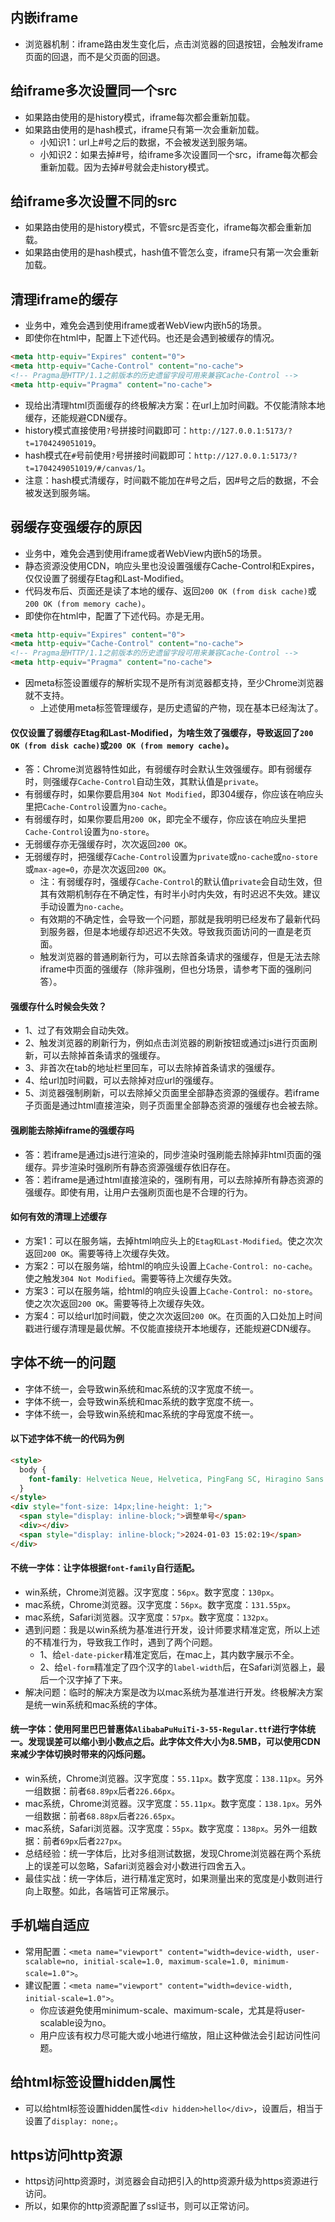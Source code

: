 ## 内嵌iframe
* 浏览器机制：iframe路由发生变化后，点击浏览器的回退按钮，会触发iframe页面的回退，而不是父页面的回退。

## 给iframe多次设置同一个src
* 如果路由使用的是history模式，iframe每次都会重新加载。
* 如果路由使用的是hash模式，iframe只有第一次会重新加载。
  - 小知识1：url上#号之后的数据，不会被发送到服务端。
  - 小知识2：如果去掉#号，给iframe多次设置同一个src，iframe每次都会重新加载。因为去掉#号就会走history模式。

## 给iframe多次设置不同的src
* 如果路由使用的是history模式，不管src是否变化，iframe每次都会重新加载。
* 如果路由使用的是hash模式，hash值不管怎么变，iframe只有第一次会重新加载。

## 清理iframe的缓存
* 业务中，难免会遇到使用iframe或者WebView内嵌h5的场景。
* 即使你在html中，配置上下述代码。也还是会遇到被缓存的情况。
```html
<meta http-equiv="Expires" content="0">
<meta http-equiv="Cache-Control" content="no-cache">
<!-- Pragma是HTTP/1.1之前版本的历史遗留字段可用来兼容Cache-Control -->
<meta http-equiv="Pragma" content="no-cache">
```
* 现给出清理html页面缓存的终极解决方案：在url上加时间戳。不仅能清除本地缓存，还能规避CDN缓存。
* history模式直接使用`?`号拼接时间戳即可：`http://127.0.0.1:5173/?t=1704249051019`。
* hash模式在`#`号前使用`?`号拼接时间戳即可：`http://127.0.0.1:5173/?t=1704249051019/#/canvas/1`。
* 注意：hash模式清缓存，时间戳不能加在#号之后，因#号之后的数据，不会被发送到服务端。

## 弱缓存变强缓存的原因
* 业务中，难免会遇到使用iframe或者WebView内嵌h5的场景。
* 静态资源没使用CDN，响应头里也没设置强缓存Cache-Control和Expires，仅仅设置了弱缓存Etag和Last-Modified。
* 代码发布后、页面还是读了本地的缓存、返回`200 OK (from disk cache)`或`200 OK (from memory cache)`。
* 即使你在html中，配置了下述代码。亦是无用。
```html
<meta http-equiv="Expires" content="0">
<meta http-equiv="Cache-Control" content="no-cache">
<!-- Pragma是HTTP/1.1之前版本的历史遗留字段可用来兼容Cache-Control -->
<meta http-equiv="Pragma" content="no-cache">
```
* 因meta标签设置缓存的解析实现不是所有浏览器都支持，至少Chrome浏览器就不支持。
  - 上述使用meta标签管理缓存，是历史遗留的产物，现在基本已经淘汰了。
#### 仅仅设置了弱缓存Etag和Last-Modified，为啥生效了强缓存，导致返回了`200 OK (from disk cache)`或`200 OK (from memory cache)`。
* 答：Chrome浏览器特性如此，有弱缓存时会默认生效强缓存。即有弱缓存时，则强缓存`Cache-Control`自动生效，其默认值是`private`。
* 有弱缓存时，如果你要启用`304 Not Modified`，即304缓存，你应该在响应头里把`Cache-Control`设置为`no-cache`。
* 有弱缓存时，如果你要启用`200 OK`，即完全不缓存，你应该在响应头里把`Cache-Control`设置为`no-store`。
* 无弱缓存亦无强缓存时，次次返回`200 OK`。
* 无弱缓存时，把强缓存`Cache-Control`设置为`private`或`no-cache`或`no-store`或`max-age=0`，亦是次次返回`200 OK`。
  - 注：有弱缓存时，强缓存`Cache-Control`的默认值`private`会自动生效，但其有效期机制存在不确定性，有时半小时内失效，有时迟迟不失效。建议手动设置为`no-cache`。
  - 有效期的不确定性，会导致一个问题，那就是我明明已经发布了最新代码到服务器，但是本地缓存却迟迟不失效。导致我页面访问的一直是老页面。
  - 触发浏览器的普通刷新行为，可以去除首条请求的强缓存，但是无法去除iframe中页面的强缓存（除非强刷，但也分场景，请参考下面的强刷问答）。
#### 强缓存什么时候会失效？
* 1、过了有效期会自动失效。
* 2、触发浏览器的刷新行为，例如点击浏览器的刷新按钮或通过js进行页面刷新，可以去除掉首条请求的强缓存。
* 3、非首次在tab的地址栏里回车，可以去除掉首条请求的强缓存。
* 4、给url加时间戳，可以去除掉对应url的强缓存。
* 5、浏览器强制刷新，可以去除掉父页面里全部静态资源的强缓存。若iframe子页面是通过html直接渲染，则子页面里全部静态资源的强缓存也会被去除。
#### 强刷能去除掉iframe的强缓存吗
* 答：若iframe是通过js进行渲染的，同步渲染时强刷能去除掉非html页面的强缓存。异步渲染时强刷所有静态资源强缓存依旧存在。
* 答：若iframe是通过html直接渲染的，强刷有用，可以去除掉所有静态资源的强缓存。即使有用，让用户去强刷页面也是不合理的行为。
#### 如何有效的清理上述缓存
* 方案1：可以在服务端，去掉html响应头上的`Etag和Last-Modified`。使之次次返回`200 OK`。需要等待上次缓存失效。
* 方案2：可以在服务端，给html的响应头设置上`Cache-Control: no-cache`。使之触发`304 Not Modified`。需要等待上次缓存失效。
* 方案3：可以在服务端，给html的响应头设置上`Cache-Control: no-store`。使之次次返回`200 OK`。需要等待上次缓存失效。
* 方案4：可以给url加时间戳，使之次次返回`200 OK`。在页面的入口处加上时间戳进行缓存清理是最优解。不仅能直接绕开本地缓存，还能规避CDN缓存。

## 字体不统一的问题
* 字体不统一，会导致win系统和mac系统的汉字宽度不统一。
* 字体不统一，会导致win系统和mac系统的数字宽度不统一。
* 字体不统一，会导致win系统和mac系统的字母宽度不统一。
#### 以下述字体不统一的代码为例
```html
<style>
  body {
    font-family: Helvetica Neue, Helvetica, PingFang SC, Hiragino Sans GB, Microsoft YaHei, 微软雅黑, Arial, sans-serif;
  }
</style>
<div style="font-size: 14px;line-height: 1;">
  <span style="display: inline-block;">调整单号</span>
  <div></div>
  <span style="display: inline-block;">2024-01-03 15:02:19</span>
</div>
```
#### 不统一字体：让字体根据`font-family`自行适配。
* win系统，Chrome浏览器。汉字宽度：`56px`。数字宽度：`130px`。
* mac系统，Chrome浏览器。汉字宽度：`56px`。数字宽度：`131.55px`。
* mac系统，Safari浏览器。汉字宽度：`57px`。数字宽度：`132px`。
* 遇到问题：我是以win系统为基准进行开发，设计师要求精准定宽，所以上述的不精准行为，导致我工作时，遇到了两个问题。
  - 1、给`el-date-picker`精准定宽后，在mac上，其内数字展示不全。
  - 2、给`el-form`精准定了四个汉字的`label-width`后，在Safari浏览器上，最后一个汉字掉了下来。
* 解决问题：临时的解决方案是改为以mac系统为基准进行开发。终极解决方案是统一win系统和mac系统的字体。
#### 统一字体：使用阿里巴巴普惠体`AlibabaPuHuiTi-3-55-Regular.ttf`进行字体统一。发现误差可以缩小到小数点之后。此字体文件大小为8.5MB，可以使用CDN来减少字体切换时带来的闪烁问题。
* win系统，Chrome浏览器。汉字宽度：`55.11px`。数字宽度：`138.11px`。另外一组数据：前者`68.89px`后者`226.66px`。
* mac系统，Chrome浏览器。汉字宽度：`55.11px`。数字宽度：`138.1px`。另外一组数据：前者`68.88px`后者`226.65px`。
* mac系统，Safari浏览器。汉字宽度：`55px`。数字宽度：`138px`。另外一组数据：前者`69px`后者`227px`。
* 总结经验：统一字体后，比对多组测试数据，发现Chrome浏览器在两个系统上的误差可以忽略，Safari浏览器会对小数进行四舍五入。
* 最佳实战：统一字体后，进行精准定宽时，如果测量出来的宽度是小数则进行向上取整。如此，各端皆可正常展示。

## 手机端自适应
* 常用配置：`<meta name="viewport" content="width=device-width, user-scalable=no, initial-scale=1.0, maximum-scale=1.0, minimum-scale=1.0">`。
* 建议配置：`<meta name="viewport" content="width=device-width, initial-scale=1.0">`。
  - 你应该避免使用minimum-scale、maximum-scale，尤其是将user-scalable设为no。
  - 用户应该有权力尽可能大或小地进行缩放，阻止这种做法会引起访问性问题。

## 给html标签设置hidden属性
* 可以给html标签设置hidden属性`<div hidden>hello</div>`，设置后，相当于设置了`display: none;`。

## https访问http资源
* https访问http资源时，浏览器会自动把引入的http资源升级为https资源进行访问。
* 所以，如果你的http资源配置了ssl证书，则可以正常访问。
